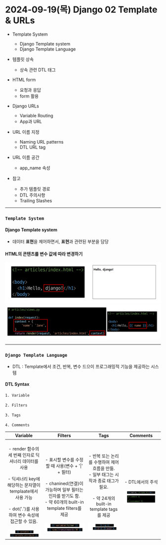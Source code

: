 # 2024-09-19(목) Django 02 Template & URLs

- Template System
  - Django Template system
  - Django Template Language

- 템플릿 상속
  - 상속 관련 DTL 태그

- HTML form
  - 요청과 응답
  - form 활용

- Django URLs
  - Variable Routing
  - App과 URL

- URL 이름 지정
  - Naming URL patterns
  - DTL URL tag

- URL 이름 공간
  - app_name 속성

- 참고
  - 추가 템플릿 경로
  - DTL 주의사항
  - Trailing Slashes

---

### `Template System`

#### Django Template system

- 데이터 **표현**을 제어하면서, **표현**과 관련된 부분을 담당

#### HTML의 콘텐츠를 변수 값에 따라 변경하기

![alt text](images/image_0.png)
![alt text](images/image_1.png)

---

### `Django Template Language`

- DTL : Template에서 조건, 반복, 변수 드으이 프로그래밍적 기능을 제공하는 시스템

#### DTL Syntax

    1. Variable

    2. Filters

    3. Tags

    4. Comments


|Variable|Filters|Tags|Comments|
|:------:|:-----:|:---:|:-----:|
|<br> - render 함수의 세 번째 인자로 딕셔너리 데이터를 사용 <br><br> - 딕셔너리 key에 해당하는 문자열이 templaate에서 사용 가능 <br><br> - dot('.')를 사용하여 변수 속성에 접근할 수 있음. <br><br> ![alt text](images/image_2.png) | <br><br> - 표시할 변수를 수정할 때 사용(변수 + '\|' + 필터) <br><br> - chanined(연결)이 가능하며 일부 필터는 인자를 받기도 함. <br> - 약 60개의 built-in template filters를 제공 <br><br> ![alt text](images/image_3.png)|<br> - 반복 또는 논리를 수행하여 제어 흐름을 만듦. <br> - 일부 태그는 시작과 종료 태그가 필요. <br><br> - 약 24개의 built-in template tags를 제공 <br><br> ![alt text](images/image_4.png) | <br> - DTL에서의 주석 <br><br> ![alt text](images/image_5.png)|